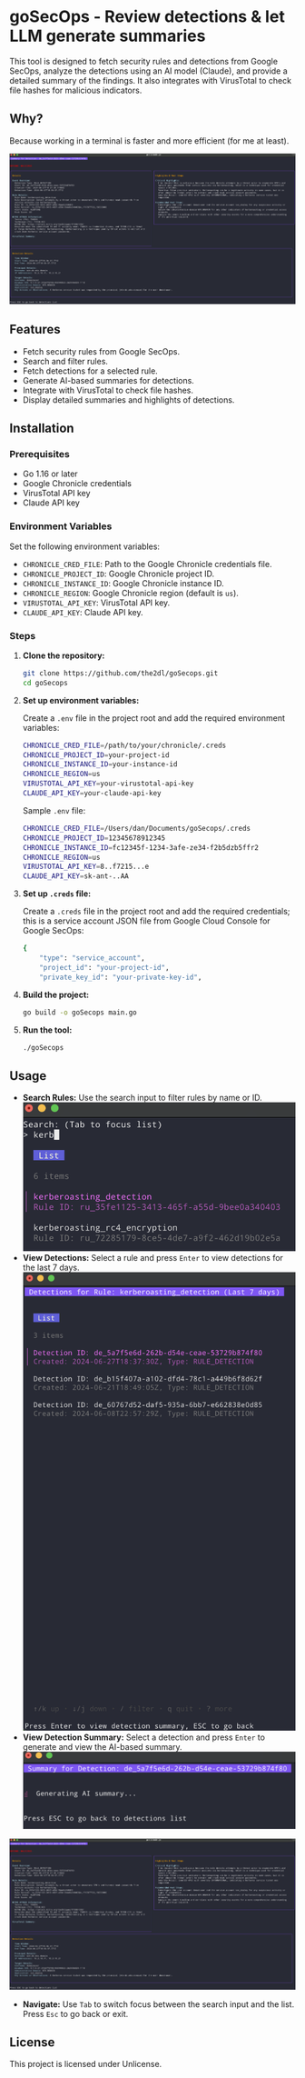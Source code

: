 # goSecOps - Review detections & let LLM generate summaries

This tool is designed to fetch security rules and detections from Google SecOps, analyze the detections using an AI model (Claude), and provide a detailed summary of the findings. It also integrates with VirusTotal to check file hashes for malicious indicators.

## Why?

Because working in a terminal is faster and more efficient (for me at least).

![Summary Window](img/4.png)

## Features

- Fetch security rules from Google SecOps.
- Search and filter rules.
- Fetch detections for a selected rule.
- Generate AI-based summaries for detections.
- Integrate with VirusTotal to check file hashes.
- Display detailed summaries and highlights of detections.

## Installation

### Prerequisites

- Go 1.16 or later
- Google Chronicle credentials
- VirusTotal API key
- Claude API key

### Environment Variables

Set the following environment variables:

- `CHRONICLE_CRED_FILE`: Path to the Google Chronicle credentials file.
- `CHRONICLE_PROJECT_ID`: Google Chronicle project ID.
- `CHRONICLE_INSTANCE_ID`: Google Chronicle instance ID.
- `CHRONICLE_REGION`: Google Chronicle region (default is `us`).
- `VIRUSTOTAL_API_KEY`: VirusTotal API key.
- `CLAUDE_API_KEY`: Claude API key.

### Steps

1. **Clone the repository:**

    ```sh
    git clone https://github.com/the2dl/goSecops.git
    cd goSecops
    ```

2. **Set up environment variables:**

    Create a `.env` file in the project root and add the required environment variables:

    ```sh
    CHRONICLE_CRED_FILE=/path/to/your/chronicle/.creds
    CHRONICLE_PROJECT_ID=your-project-id
    CHRONICLE_INSTANCE_ID=your-instance-id
    CHRONICLE_REGION=us
    VIRUSTOTAL_API_KEY=your-virustotal-api-key
    CLAUDE_API_KEY=your-claude-api-key
    ```

    Sample `.env` file:
    ```sh
    CHRONICLE_CRED_FILE=/Users/dan/Documents/goSecops/.creds
    CHRONICLE_PROJECT_ID=12345678912345
    CHRONICLE_INSTANCE_ID=fc12345f-1234-3afe-ze34-f2b5dzb5ffr2
    CHRONICLE_REGION=us
    VIRUSTOTAL_API_KEY=8..f7215...e
    CLAUDE_API_KEY=sk-ant-..AA
    ```

4. **Set up `.creds` file:**

    Create a `.creds` file in the project root and add the required credentials; this is a service account JSON file from Google Cloud Console for Google SecOps:

    ```sh
    {
        "type": "service_account",
        "project_id": "your-project-id",
        "private_key_id": "your-private-key-id",
    ```

3. **Build the project:**

    ```sh
    go build -o goSecops main.go
    ```

4. **Run the tool:**

    ```sh
    ./goSecops
    ```

## Usage

- **Search Rules:** Use the search input to filter rules by name or ID.
![Search](img/1.png)
- **View Detections:** Select a rule and press `Enter` to view detections for the last 7 days.
![Detections](img/2.png)
- **View Detection Summary:** Select a detection and press `Enter` to generate and view the AI-based summary.
![Summary](img/3.png)

![Summary Window](img/4.png)
- **Navigate:** Use `Tab` to switch focus between the search input and the list. Press `Esc` to go back or exit.

## License

This project is licensed under Unlicense.